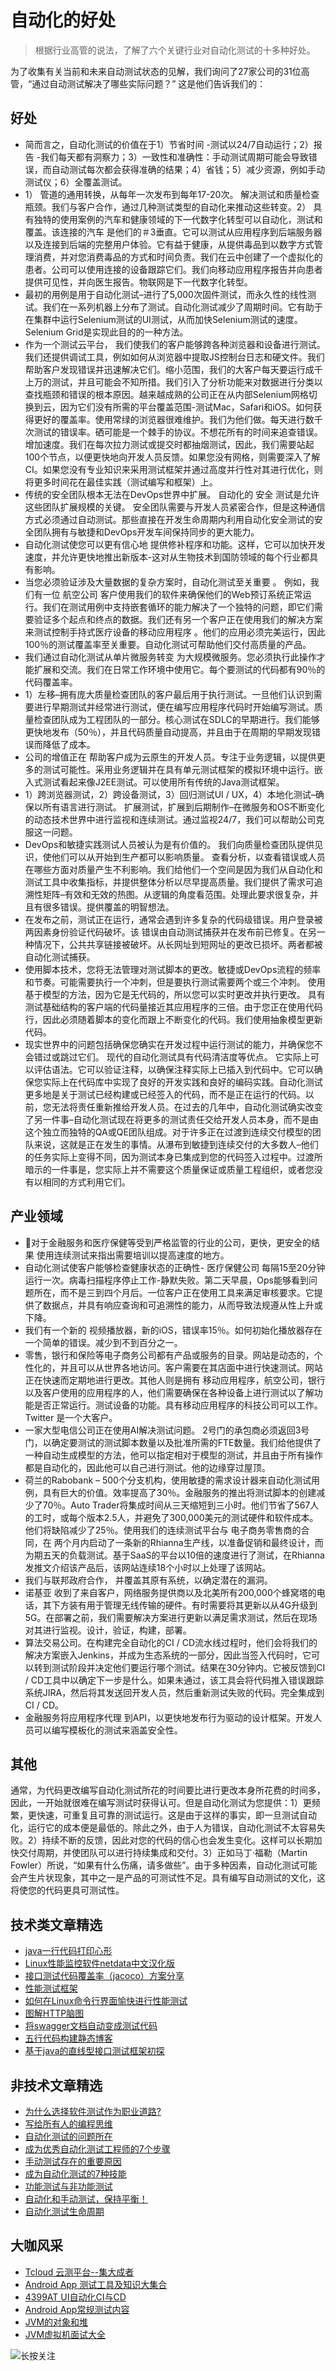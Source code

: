 # 自动化的好处



> 根据行业高管的说法，了解了六个关键行业对自动化测试的十多种好处。

为了收集有关当前和未来自动测试状态的见解，我们询问了27家公司的31位高管，“通过自动测试解决了哪些实际问题？” 这是他们告诉我们的：

## 好处

* 简而言之，自动化测试的价值在于1）节省时间 -测试以24/7自动运行；2）报告 -我们每天都有洞察力；3）一致性和准确性：手动测试周期可能会导致错误，而自动测试每次都会获得准确的结果；4）省钱；5）减少资源，例如手动测试仪；6）全覆盖测试。
* 1）  管道的通用转换，从每年一次发布到每年17-20次。 解决测试和质量检查瓶颈。我们与客户合作，通过几种测试类型的自动化来推动这些转变。2）   具有独特的使用案例的汽车和健康领域的下一代数字化转型可以自动化，测试和覆盖。该连接的汽车  是他们的＃3垂直。它可以测试从应用程序到后端服务器以及连接到后端的完整用户体验。它有益于健康，从提供毒品到以数字方式管理消费，并对您消费毒品的方式和时间负责。我们在云中创建了一个虚拟化的患者。公司可以使用连接的设备跟踪它们。我们向移动应用程序报告并向患者提供可见性，并向医生报告。物联网是下一代数字化转型。 
* 最初的用例是用于自动化测试–进行了5,000次固件测试，而永久性的线性测试。我们在一系列机器上分布了测试。自动化测试减少了周期时间。它有助于在集群中运行Selenium测试的UI测试，从而加快Selenium测试的速度。 Selenium Grid是实现此目的的一种方法。 
* 作为一个测试云平台，  我们使我们的客户能够跨各种浏览器和设备进行测试。 我们还提供调试工具，例如如何从浏览器中提取JS控制台日志和硬文件。我们帮助客户发现错误并迅速解决它们。缩小范围，我们的大客户每天要运行成千上万的测试，并且可能会不知所措。我们引入了分析功能来对数据进行分类以查找瓶颈和错误的根本原因。越来越成熟的公司正在从内部Selenium网格切换到云，因为它们没有所需的平台覆盖范围-测试Mac，Safari和iOS。如何获得更好的覆盖率。使用常绿的浏览器很难维护。我们为他们做。每天进行数千次测试的错误率。硒可能是一个棘手的协议。不想花所有的时间来追查错误。增加速度。我们在每次拉力测试或提交时都抽烟测试，因此，我们需要站起100个节点，以便更快地向开发人员反馈。如果您没有网格，则需要深入了解CI。如果您没有专业知识来采用测试框架并通过高度并行性对其进行优化，则将更多时间花在最佳实践（测试编写和框架）上。
* 传统的安全团队根本无法在DevOps世界中扩展。 自动化的  安全  测试是允许这些团队扩展规模的关键。 安全团队需要与开发人员紧密合作，但是这种通信方式必须通过自动测试。那些直接在开发生命周期内利用自动化安全测试的安全团队拥有与敏捷和DevOps开发车间保持同步的更大能力。
* 自动化测试使您可以更有信心地  提供修补程序和功能。这样，它可以加快开发速度，并允许更快地推出新版本-这对从生物技术到国防领域的每个行业都具有影响。
* 当您必须验证涉及大量数据的复杂方案时，自动化测试至关重要  。 例如，我们有一位  航空公司 客户使用我们的软件来确保他们的Web预订系统正常运行。我们在测试用例中支持嵌套循环的能力解决了一个独特的问题，即它们需要验证多个起点和终点的数据。我们还有另一个客户正在使用我们的解决方案来测试控制手持式医疗设备的移动应用程序  。他们的应用必须完美运行，因此100％的测试覆盖率至关重要。自动化测试可帮助他们交付高质量的产品。 
* 我们通过自动化测试从单片微服务转变  为大规模微服务。您必须执行此操作才能扩展和交流。我们在日常工作环境中使用它。每个要测试的代码都有90％的代码覆盖率。 
* 1）左移–拥有庞大质量检查团队的客户最后用于执行测试。一旦他们认识到需要进行早期测试并经常进行测试，便在编写应用程序代码时开始编写测试。质量检查团队成为工程团队的一部分。核心测试在SDLC的早期进行。我们能够更快地发布（50％），并且代码质量自动提高，并且由于在周期的早期发现错误而降低了成本。 
* 公司的增值正在  帮助客户成为云原生的开发人员。专注于业务逻辑，以提供更多的测试可能性。采用业务逻辑并在具有单元测试框架的模拟环境中运行。嵌入式测试看起来像J2EE测试。可以使用所有传统的Java测试框架。 
* 1）跨浏览器测试，2）跨设备测试，3）回归测试UI / UX，4）本地化测试–确保以所有语言进行测试。 扩展测试，扩展到后期制作–在微服务和OS不断变化的动态技术世界中进行监视和连续测试。通过监视24/7，我们可以帮助公司克服这一问题。 
* DevOps和敏捷实践测试人员被认为是有价值的。 我们向质量检查团队提供见识，使他们可以从开始到生产都可以影响质量。 查看分析，以查看错误或人员在哪些方面对质量产生不利影响。我们给他们一个空间是因为我们从自动化和测试工具中收集指标，并提供整体分析以尽早提高质量。我们提供了需求可追溯性矩阵–有效和无效的热图。从逻辑的角度看范围。处理此要求很复杂，并且有很多错误。提供覆盖的明智想法。 
* 在发布之前，测试正在运行，通常会遇到许多复杂的代码级错误。用户登录被两因素身份验证代码破坏。该  错误由自动测试捕获并在发布前已修复。在另一种情况下，公共共享链接被破坏。从长网址到短网址的更改已损坏。两者都被自动化测试捕获。 
* 使用脚本技术，您将无法管理对测试脚本的更改。敏捷或DevOps流程的频率和节奏。可能需要执行一个冲刺，但是要执行测试需要两个或三个冲刺。 使用基于模型的方法，因为它是无代码的，所以您可以实时更改并执行更改。 具有测试基础结构的客户端的代码量接近其应用程序的三倍。由于您正在使用代码行，因此必须随着脚本的变化而跟上不断变化的代码。我们使用抽象模型更新代码。 
* 现实世界中的问题包括确保您确实在开发过程中运行测试的能力，并确保您不会错过或跳过它们。 现代的自动化测试具有代码清洁度等优点。 它实际上可以评估语法。它可以验证注释，以确保注释实际上已插入到代码中。它可以确保您实际上在代码库中实现了良好的开发实践和良好的编码实践。自动化测试更多地是关于测试已经构建或已经签入的代码，而不是正在运行的代码。以前，您无法将责任重新推给开发人员。在过去的几年中，自动化测试确实改变了另一件事–自动化测试现在将更多的测试责任交给开发人员本身，而不是由这个独立而独特的QA或QE团队组成。对于许多正在过渡到连续交付模型的团队来说，这就是正在发生的事情。从瀑布到敏捷到连续交付的大多数人–他们的任务实际上变得不同，因为测试本身已集成到您的代码签入过程中。过渡所暗示的一件事是，您实际上并不需要这个质量保证或质量工程组织，或者您没有以相同的方式利用它们。

## 产业领域

* 对于金融服务和医疗保健等受到严格监管的行业的公司，更快，更安全的结果 使用连续测试来指出需要培训以提高速度的地方。
* 自动化测试使客户能够检查健康状态的正确性-  医疗保健公司  每隔15至20分钟运行一次。病毒扫描程序停止工作-静默失败。第二天早晨，Ops能够看到问题所在，而不是三到四个月后。一位客户正在使用工具来满足审核要求。它提供了数据点，并具有响应查询和可追溯性的能力，从而导致法规遵从性上升或下降。 
* 我们有一个新的  视频播放器，新的iOS，错误率15％。如何初始化播放器存在一个简单的错误。减少到不到百分之一。 
* 零售，银行和保险等电子商务公司都有产品或服务的目录。网站是动态的，个性化的，并且可以从世界各地访问。客户需要在其店面中进行快速测试。网站正在快速而定期地进行更改。其他人则是拥有  移动应用程序，航空公司，银行以及客户使用的应用程序的人，他们需要确保在各种设备上进行测试以了解功能是否正常运行。测试设备的功能。具有移动应用程序的科技公司可以工作。 Twitter  是一个大客户。 
* 一家大型电信公司正在使用AI解决测试问题。 2号门的承包商必须返回3号门，以确定要测试的测试脚本数量以及批准所需的FTE数量。我们给他提供了一种自动生成模型的方法，他可以指定相对于模型的测试，并且由于所有操作都是自动化的，因此他可以自己进行测试。他的边缘穿过屋顶。 
* 荷兰的Rabobank  – 500个分支机构，使用敏捷的需求设计器来自动化测试用例，具有巨大的价值。效率提高了30％。金融服务的推出将测试脚本的创建减少了70％。Auto Trader将集成时间从三天缩短到三小时。他们节省了567人的工时，或每个版本2.5人，并避免了300,000美元的测试硬件和软件成本。他们将缺陷减少了25％。使用我们的连续测试平台与  电子商务零售商的合同，在  两个月内启动了一条新的Rhianna生产线，以准备促销和最终设计，而为期五天的负载测试。基于SaaS的平台以10倍的速度进行了测试，在Rhianna发推文介绍该产品后，该网站连续18个小时以上处理了该网站。
* 我们与联邦政府合作，   并覆盖其原有系统，以确定潜在的漏洞。
* 诺基亚  收到了来自客户，网络服务提供商以及北美所有200,000个蜂窝塔的电话，其下方装有用于管理无线传输的硬件。有时需要将其更新以从4G升级到5G。在部署之前，我们需要解决方案进行更新以满足需求测试，然后在现场对其进行监视。设计，验证，构建，部署。
* 算法交易公司。在构建完全自动化的CI / CD流水线过程时，他们会将我们的解决方案嵌入Jenkins，并成为生态系统的一部分，因此当签入代码时，它可以转到测试阶段并决定他们要运行哪个测试。结果在30分钟内。它被反馈到CI / CD工具中以确定下一步是什么。如果未通过，该工具会将代码推入错误跟踪系统JIRA，然后将其发送回开发人员，然后重新测试失败的代码。完全集成到CI / CD。 
* 金融服务将应用程序代理  到API，以更快地发布行为驱动的设计框架。开发人员可以编写模板化的测试来涵盖安全性。

## 其他
通常，为代码更改编写自动化测试所花的时间要比进行更改本身所花费的时间多，因此，一开始就很难在编写测试时获得认可。但是自动化测试为您提供：1）更频繁，更快速，可重复且可靠的测试运行。这是由于这样的事实，即一旦测试自动化，运行它的成本便是最低的。除此之外，由于人为错误，自动化测试不太容易失败。2）持续不断的反馈，因此对您的代码的信心也会发生变化。这样可以长期加快交付周期，并使团队可以进行持续集成和交付。3）正如马丁·福勒（Martin Fowler）所说，“如果有什么伤痛，请多做些”。由于多种因素，自动化测试可能会产生片状现象，其中之一是产品的可测试性不足。具有编写自动测试的文化，这将使您的代码更具可测试性。

## 技术类文章精选

- [java一行代码打印心形](https://mp.weixin.qq.com/s/QPSryoSbViVURpSa9QXtpg)
- [Linux性能监控软件netdata中文汉化版](https://mp.weixin.qq.com/s/fdXtK-5WwKnxjLZdyg6-nA)
- [接口测试代码覆盖率（jacoco）方案分享](https://mp.weixin.qq.com/s/D73Sq6NLjeRKN8aCpGLOjQ)
- [性能测试框架](https://mp.weixin.qq.com/s/3_09j7-5ex35u30HQRyWug)
- [如何在Linux命令行界面愉快进行性能测试](https://mp.weixin.qq.com/s/fwGqBe1SpA2V0lPfAOd04Q)
- [图解HTTP脑图](https://mp.weixin.qq.com/s/100Vm8FVEuXs0x6rDGTipw)
- [将swagger文档自动变成测试代码](https://mp.weixin.qq.com/s/SY8mVenj0zMe5b47GS9VSQ)
- [五行代码构建静态博客](https://mp.weixin.qq.com/s/hZnimJOg5OqxRSDyFvuiiQ)
- [基于java的直线型接口测试框架初探](https://mp.weixin.qq.com/s/xhg4exdb1G18-nG5E7exkQ)

## 非技术文章精选
- [为什么选择软件测试作为职业道路?](https://mp.weixin.qq.com/s/o83wYvFUvy17kBPLDO609A)
- [写给所有人的编程思维](https://mp.weixin.qq.com/s/Oj33UCnYfbUgzsBzEm2GPQ)
- [自动化测试的问题所在](https://mp.weixin.qq.com/s/BhvD7BnkBU8hDBsGUWok6g)
- [成为优秀自动化测试工程师的7个步骤](https://mp.weixin.qq.com/s/wdw1l4AZnPpdPBZZueCcnw)
- [手动测试存在的重要原因](https://mp.weixin.qq.com/s/mW5vryoJIkeskZLkBPFe0Q)
- [成为自动化测试的7种技能](https://mp.weixin.qq.com/s/e-HAGMO0JLR7VBBWLvk0dQ)
- [功能测试与非功能测试](https://mp.weixin.qq.com/s/oJ6PJs1zO0LOQSTRF6M6WA)
- [自动化和手动测试，保持平衡！](https://mp.weixin.qq.com/s/mMr_4C98W_FOkks2i2TiCg)
- [自动化测试生命周期](https://mp.weixin.qq.com/s/SH-vb2RagYQ3sfCY8QM5ew)

## 大咖风采
- [Tcloud 云测平台--集大成者](https://mp.weixin.qq.com/s/29sEO39_NyDiJr-kY5ufdw)
- [Android App 测试工具及知识大集合](https://mp.weixin.qq.com/s/Xk9rCW8whXOTAQuCfhZqTg)
- [4399AT UI自动化CI与CD](https://mp.weixin.qq.com/s/cVwg8ddnScWPX4uldsJ0fA)
- [Android App常规测试内容](https://mp.weixin.qq.com/s/tweeoS5wTqK3k7R2TVuDXA)
- [JVM的对象和堆](https://mp.weixin.qq.com/s/iNDpTz3gBK3By_bvUnrWOA)
- [JVM虚拟机面试大全](https://mp.weixin.qq.com/s/WPll-3ZvYrS7J7Cl8MuzhA)

![长按关注](https://mmbiz.qpic.cn/mmbiz_jpg/13eN86FKXzBEASPySoVdOFmP12QUIWAQms664L0b82nic8BRIlufg0QibzXNnoibZp8yqhU9Pv0hXjKtqrGof8kMA/640?wx_fmt=jpeg&tp=webp&wxfrom=5&wx_lazy=1&wx_co=1)